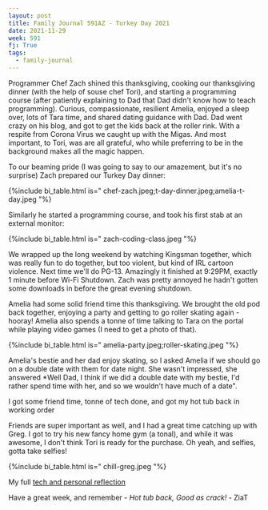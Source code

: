 ```yaml
---
layout: post
title: Family Journal 591AZ - Turkey Day 2021
date: 2021-11-29
week: 591
fj: True
tags:
  - family-journal
---
```


Programmer Chef Zach shined this thanksgiving, cooking our thanksgiving dinner (with the help of souse chef Tori), and starting a programming course (after patiently explaining to Dad that Dad didn't know how to teach programming). Curious, compassionate, resilient Amelia, enjoyed a sleep over, lots of Tara time, and shared dating guidance with Dad. Dad went crazy on his blog, and got to get the kids back at the roller rink. With a respite from Corona Virus we caught up with the Migas. And most important, to Tori, was are all grateful, who while preferring to be in the background makes all the magic happen.

To our beaming pride (I was going to say to our amazement, but it's no surprise) Zach prepared our Turkey Day dinner:

{%include bi_table.html is="
chef-zach.jpeg;t-day-dinner.jpeg;amelia-t-day.jpeg
"%}

Similarly he started a programming course, and took his first stab at an external monitor:

{%include bi_table.html is="
zach-coding-class.jpeg
"%}

We wrapped up the long weekend by watching Kingsman together, which was really fun to do together, but too violent, but kind of IRL cartoon violence. Next time we'll do PG-13. Amazingly it finished at 9:29PM, exactly 1 minute before Wi-Fi Shutdown. Zach was pretty annoyed he hadn't gotten some downloads in before the great evening shutdown.

Amelia had some solid friend time this thanksgiving. We brought the old pod back together, enjoying a party and getting to go roller skating again - hooray! Amelia also spends a tonne of time talking to Tara on the portal while playing video games (I need to get a photo of that).

{%include bi_table.html is="
amelia-party.jpeg;roller-skating.jpeg
"%}

Amelia's bestie and her dad enjoy skating, so I asked Amelia if we should go on a double date with them for date night. She wasn't impressed, she answered \*Well Dad, I think if we did a double date with my bestie, I'd rather spend time with her, and so we wouldn't have much of a date".

I got some friend time, tonne of tech done, and got my hot tub back in working order

Friends are super important as well, and I had a great time catching up with Greg. I got to try his new fancy home gym (a tonal), and while it was awesome, I don't think Tori is ready for the purchase. Oh yeah, and selfies, gotta take selfies!

{%include bi_table.html is="
chill-greg.jpeg
"%}

My full [tech and personal reflection](/timeoff-21-11)

Have a great week, and remember - _Hot tub back, Good as crack!_ - ZiaT
